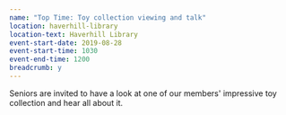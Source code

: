 ```yaml
---
name: "Top Time: Toy collection viewing and talk"
location: haverhill-library
location-text: Haverhill Library
event-start-date: 2019-08-28
event-start-time: 1030
event-end-time: 1200
breadcrumb: y
---
```


Seniors are invited to have a look at one of our members' impressive toy collection and hear all about it.
